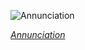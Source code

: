
![Annunciation](https://upload.wikimedia.org/wikipedia/commons/thumb/f/fb/Annunciation_-_Jan_van_Eyck_-_1434_-_NG_Wash_DC.jpg/300px-Annunciation_-_Jan_van_Eyck_-_1434_-_NG_Wash_DC.jpg)

*[Annunciation](https://wikipedia.org/wiki/File:Annunciation_-_Jan_van_Eyck_-_1434_-_NG_Wash_DC.jpg)*
